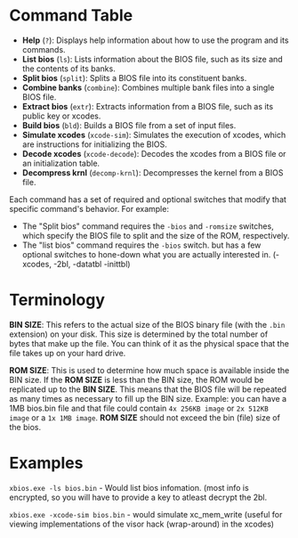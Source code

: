 # Command Table

- **Help** (`?`): Displays help information about how to use the program and its commands.
- **List bios** (`ls`): Lists information about the BIOS file, such as its size and the contents of its banks.
- **Split bios** (`split`): Splits a BIOS file into its constituent banks.
- **Combine banks** (`combine`): Combines multiple bank files into a single BIOS file.
- **Extract bios** (`extr`): Extracts information from a BIOS file, such as its public key or xcodes.
- **Build bios** (`bld`): Builds a BIOS file from a set of input files.
- **Simulate xcodes** (`xcode-sim`): Simulates the execution of xcodes, which are instructions for initializing the BIOS.
- **Decode xcodes** (`xcode-decode`): Decodes the xcodes from a BIOS file or an initialization table.
- **Decompress krnl** (`decomp-krnl`): Decompresses the kernel from a BIOS file.

Each command has a set of required and optional switches that modify that specific command's behavior. For example:
- The "Split bios" command requires the `-bios` and `-romsize` switches, which specify the BIOS file to split and the size of the ROM, respectively.
- The "list bios" command requires the `-bios` switch. but has a few optional switches to hone-down what you are actually interested in. (-xcodes, -2bl, -datatbl -inittbl)

# Terminology
**BIN SIZE**: This refers to the actual size of the BIOS binary file (with the `.bin` extension) on your disk. This size is determined by the total number of bytes that make up the file. You can think of it as the physical space that the file takes up on your hard drive.

**ROM SIZE**: This is used to determine how much space is available inside the BIN size. If the **ROM SIZE** is less than the BIN size, the ROM would be replicated up to the **BIN SIZE**. This means that the BIOS file will be repeated as many times as necessary to fill up the BIN size.
Example: you can have a 1MB bios.bin file and that file could contain `4x 256KB image` or `2x 512KB image` or a `1x 1MB image`. **ROM SIZE** should not exceed the bin (file) size of the bios.

# Examples

```xbios.exe -ls bios.bin```        - Would list bios infomation. (most info is encrypted, so you will have to provide a key to atleast decrypt the 2bl.

```xbios.exe -xcode-sim bios.bin``` - would simulate xc_mem_write (useful for viewing implementations of the visor hack (wrap-around) in the xcodes)
